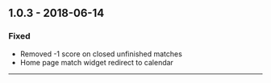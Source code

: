 ## 1.0.3 - 2018-06-14
### Fixed

- Removed -1 score on closed unfinished matches
- Home page match widget redirect to calendar

---
